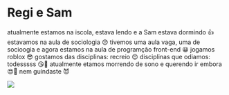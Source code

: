 # Regi e Sam 
atualmente estamos na iscola, estava lendo e a Sam estava dormindo 👍 
estavamos na aula de sociologia 😞
tivemos uma aula vaga, uma de socioogia e agora estamos na aula de programção front-end 😀
jogamos roblox 😎 
gostamos das disciplinas: recreio 😍 
disciplinas que odiamos: todesssss 😘💅
atualmente etamos morrendo de sono e querendo ir embora 😍💋
nem guindaste 😈

<img src="https://cdn.jsdelivr.net/gh/devicons/devicon@latest/icons/denojs/denojs-original.svg" />

